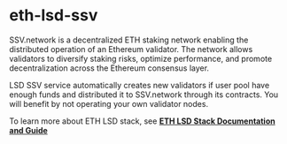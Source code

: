 # eth-lsd-ssv

SSV.network is a decentralized ETH staking network enabling the distributed operation of an Ethereum validator. The network allows validators to diversify staking risks, optimize performance, and promote decentralization across the Ethereum consensus layer.

LSD SSV service automatically creates new validators if user pool have enough funds and distributed it to SSV.network through its contracts. You will benefit by not operating your own validator nodes.

To learn more about ETH LSD stack, see [**ETH LSD Stack Documentation and Guide**](https://github.com/stafiprotocol/stack-docs/blob/main/README.md#eth-lsd-stack)
